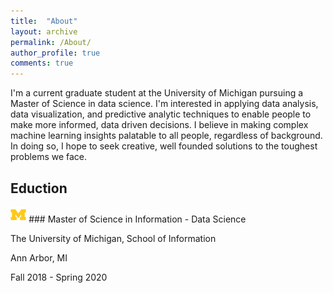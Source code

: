 ```yaml
---
title:  "About"
layout: archive
permalink: /About/
author_profile: true
comments: true
---
```


I'm a current graduate student at the University of Michigan pursuing a Master of Science in data science.  I'm interested in applying data analysis, data visualization, and predictive analytic techniques to enable people to make more informed, data driven decisions.  I believe in making complex machine learning insights palatable to all people, regardless of background.  In doing so, I hope to seek creative, well founded solutions to the toughest problems we face.

## Eduction
<img src="/assets/images/lgo_ncaa_michigan_wolverines.png" width="5%">    
### Master of Science in Information - Data Science

The University of Michigan, School of Information

Ann Arbor, MI

Fall 2018 - Spring 2020
